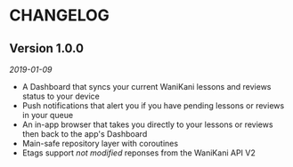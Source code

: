# CHANGELOG

## Version 1.0.0

_2019-01-09_

- A Dashboard that syncs your current WaniKani lessons and reviews status to your device
- Push notifications that alert you if you have pending lessons or reviews in your queue
- An in-app browser that takes you directly to your lessons or reviews then back to the app's Dashboard
- Main-safe repository layer with coroutines
- Etags support _not modified_ reponses from the WaniKani API V2
